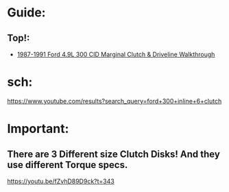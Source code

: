 # Guide:
## Top!:
- [1987-1991 Ford 4.9L 300 CID Marginal Clutch & Driveline Walkthrough](https://youtu.be/fZvhD89D9ck)

# sch:
https://www.youtube.com/results?search_query=ford+300+inline+6+clutch

# Important:
## There are 3 Different size Clutch Disks! And they use different Torque specs.
https://youtu.be/fZvhD89D9ck?t=343
